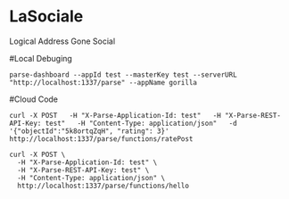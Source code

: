 # LaSociale
Logical Address Gone Social

#Local Debuging
```
parse-dashboard --appId test --masterKey test --serverURL "http://localhost:1337/parse" --appName gorilla
```
#Cloud Code
```
curl -X POST   -H "X-Parse-Application-Id: test"   -H "X-Parse-REST-API-Key: test"   -H "Content-Type: application/json"   -d '{"objectId":"5k8ortqZqH", "rating": 3}'   http://localhost:1337/parse/functions/ratePost
```
```
curl -X POST \
  -H "X-Parse-Application-Id: test" \
  -H "X-Parse-REST-API-Key: test" \
  -H "Content-Type: application/json" \
  http://localhost:1337/parse/functions/hello
```